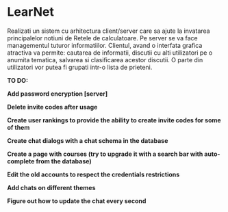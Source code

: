 # LearNet

Realizati un sistem cu arhitectura client/server care sa ajute la invatarea principalelor notiuni de Retele de calculatoare. Pe server se va face managementul tuturor informatiilor. Clientul, avand o interfata grafica atractiva va permite: cautarea de informatii, discutii cu alti utilizatori pe o anumita tematica, salvarea si clasificarea acestor discutii. O parte din utilizatori vor putea fi grupati intr-o lista de prieteni.

**TO DO:**

**Add password encryption \[server\]**

**Delete invite codes after usage**

**Create user rankings to provide the ability to create invite codes for some of them**

**Create chat dialogs with a chat schema in the database**

**Create a page with courses (try to upgrade it with a search bar with auto-complete from the database)**

**Edit the old accounts to respect the credentials restrictions**

**Add chats on different themes**

**Figure out how to update the chat every second**
